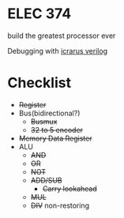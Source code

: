# ELEC 374
build the greatest processor ever

Debugging with [icrarus verilog](http://iverilog.icarus.com/)



# Checklist
- ~~Register~~
- Bus(bidirectional?)
  - ~~Busmux~~
  - ~~32 to 5 encoder~~
- ~~Memory Data Register~~
- ALU
  - ~~AND~~
  - ~~OR~~
  - ~~NOT~~
  - ~~ADD/SUB~~
     - ~~Carry lookahead~~
  - ~~MUL~~
  - ~~DIV~~ non-restoring
  
